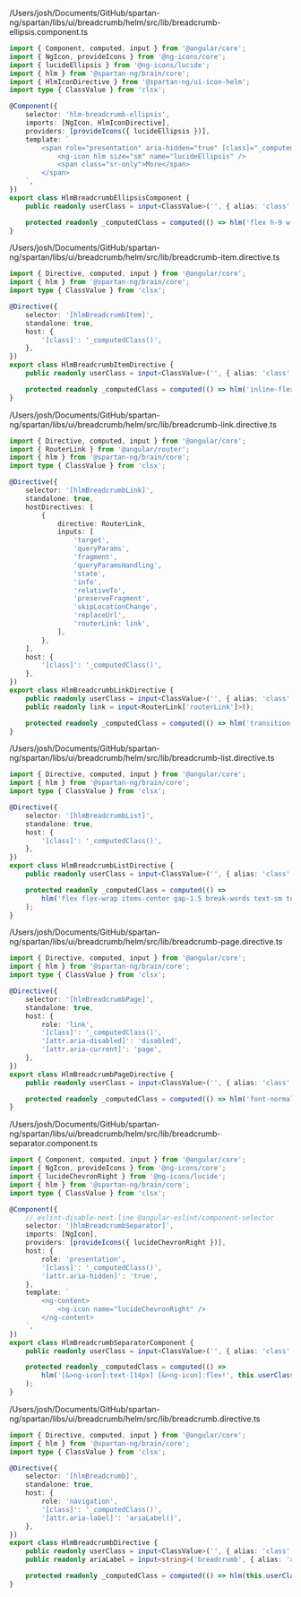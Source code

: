 /Users/josh/Documents/GitHub/spartan-ng/spartan/libs/ui/breadcrumb/helm/src/lib/breadcrumb-ellipsis.component.ts
```typescript
import { Component, computed, input } from '@angular/core';
import { NgIcon, provideIcons } from '@ng-icons/core';
import { lucideEllipsis } from '@ng-icons/lucide';
import { hlm } from '@spartan-ng/brain/core';
import { HlmIconDirective } from '@spartan-ng/ui-icon-helm';
import type { ClassValue } from 'clsx';

@Component({
	selector: 'hlm-breadcrumb-ellipsis',
	imports: [NgIcon, HlmIconDirective],
	providers: [provideIcons({ lucideEllipsis })],
	template: `
		<span role="presentation" aria-hidden="true" [class]="_computedClass()">
			<ng-icon hlm size="sm" name="lucideEllipsis" />
			<span class="sr-only">More</span>
		</span>
	`,
})
export class HlmBreadcrumbEllipsisComponent {
	public readonly userClass = input<ClassValue>('', { alias: 'class' });

	protected readonly _computedClass = computed(() => hlm('flex h-9 w-9 items-center justify-center', this.userClass()));
}

```
/Users/josh/Documents/GitHub/spartan-ng/spartan/libs/ui/breadcrumb/helm/src/lib/breadcrumb-item.directive.ts
```typescript
import { Directive, computed, input } from '@angular/core';
import { hlm } from '@spartan-ng/brain/core';
import type { ClassValue } from 'clsx';

@Directive({
	selector: '[hlmBreadcrumbItem]',
	standalone: true,
	host: {
		'[class]': '_computedClass()',
	},
})
export class HlmBreadcrumbItemDirective {
	public readonly userClass = input<ClassValue>('', { alias: 'class' });

	protected readonly _computedClass = computed(() => hlm('inline-flex items-center gap-1.5', this.userClass()));
}

```
/Users/josh/Documents/GitHub/spartan-ng/spartan/libs/ui/breadcrumb/helm/src/lib/breadcrumb-link.directive.ts
```typescript
import { Directive, computed, input } from '@angular/core';
import { RouterLink } from '@angular/router';
import { hlm } from '@spartan-ng/brain/core';
import type { ClassValue } from 'clsx';

@Directive({
	selector: '[hlmBreadcrumbLink]',
	standalone: true,
	hostDirectives: [
		{
			directive: RouterLink,
			inputs: [
				'target',
				'queryParams',
				'fragment',
				'queryParamsHandling',
				'state',
				'info',
				'relativeTo',
				'preserveFragment',
				'skipLocationChange',
				'replaceUrl',
				'routerLink: link',
			],
		},
	],
	host: {
		'[class]': '_computedClass()',
	},
})
export class HlmBreadcrumbLinkDirective {
	public readonly userClass = input<ClassValue>('', { alias: 'class' });
	public readonly link = input<RouterLink['routerLink']>();

	protected readonly _computedClass = computed(() => hlm('transition-colors hover:text-foreground', this.userClass()));
}

```
/Users/josh/Documents/GitHub/spartan-ng/spartan/libs/ui/breadcrumb/helm/src/lib/breadcrumb-list.directive.ts
```typescript
import { Directive, computed, input } from '@angular/core';
import { hlm } from '@spartan-ng/brain/core';
import type { ClassValue } from 'clsx';

@Directive({
	selector: '[hlmBreadcrumbList]',
	standalone: true,
	host: {
		'[class]': '_computedClass()',
	},
})
export class HlmBreadcrumbListDirective {
	public readonly userClass = input<ClassValue>('', { alias: 'class' });

	protected readonly _computedClass = computed(() =>
		hlm('flex flex-wrap items-center gap-1.5 break-words text-sm text-muted-foreground sm:gap-2.5', this.userClass()),
	);
}

```
/Users/josh/Documents/GitHub/spartan-ng/spartan/libs/ui/breadcrumb/helm/src/lib/breadcrumb-page.directive.ts
```typescript
import { Directive, computed, input } from '@angular/core';
import { hlm } from '@spartan-ng/brain/core';
import type { ClassValue } from 'clsx';

@Directive({
	selector: '[hlmBreadcrumbPage]',
	standalone: true,
	host: {
		role: 'link',
		'[class]': '_computedClass()',
		'[attr.aria-disabled]': 'disabled',
		'[attr.aria-current]': 'page',
	},
})
export class HlmBreadcrumbPageDirective {
	public readonly userClass = input<ClassValue>('', { alias: 'class' });

	protected readonly _computedClass = computed(() => hlm('font-normal text-foreground', this.userClass()));
}

```
/Users/josh/Documents/GitHub/spartan-ng/spartan/libs/ui/breadcrumb/helm/src/lib/breadcrumb-separator.component.ts
```typescript
import { Component, computed, input } from '@angular/core';
import { NgIcon, provideIcons } from '@ng-icons/core';
import { lucideChevronRight } from '@ng-icons/lucide';
import { hlm } from '@spartan-ng/brain/core';
import type { ClassValue } from 'clsx';

@Component({
	// eslint-disable-next-line @angular-eslint/component-selector
	selector: '[hlmBreadcrumbSeparator]',
	imports: [NgIcon],
	providers: [provideIcons({ lucideChevronRight })],
	host: {
		role: 'presentation',
		'[class]': '_computedClass()',
		'[attr.aria-hidden]': 'true',
	},
	template: `
		<ng-content>
			<ng-icon name="lucideChevronRight" />
		</ng-content>
	`,
})
export class HlmBreadcrumbSeparatorComponent {
	public readonly userClass = input<ClassValue>('', { alias: 'class' });

	protected readonly _computedClass = computed(() =>
		hlm('[&>ng-icon]:text-[14px] [&>ng-icon]:flex!', this.userClass()),
	);
}

```
/Users/josh/Documents/GitHub/spartan-ng/spartan/libs/ui/breadcrumb/helm/src/lib/breadcrumb.directive.ts
```typescript
import { Directive, computed, input } from '@angular/core';
import { hlm } from '@spartan-ng/brain/core';
import type { ClassValue } from 'clsx';

@Directive({
	selector: '[hlmBreadcrumb]',
	standalone: true,
	host: {
		role: 'navigation',
		'[class]': '_computedClass()',
		'[attr.aria-label]': 'ariaLabel()',
	},
})
export class HlmBreadcrumbDirective {
	public readonly userClass = input<ClassValue>('', { alias: 'class' });
	public readonly ariaLabel = input<string>('breadcrumb', { alias: 'aria-label' });

	protected readonly _computedClass = computed(() => hlm(this.userClass()));
}

```
